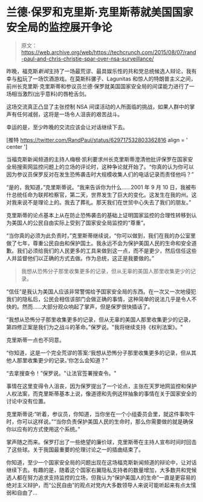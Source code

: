 # 兰德·保罗和克里斯·克里斯蒂就美国国家安全局的监控展开争论

> 原文：<https://web.archive.org/web/https://techcrunch.com/2015/08/07/rand-paul-and-chris-christie-spar-over-nsa-surveillance/>

昨晚，福克斯*新闻*主持了一场最荒谬、最具娱乐性的共和党总统候选人辩论，我有幸与[和](https://web.archive.org/web/20230207060812/https://twitter.com/Lucas_Matney/status/629474253859991552)玩了一场饮酒游戏。在莫斯科骡子、Lagunitas 和惊人的特朗普主义之间，前州长克里斯·克里斯蒂和参议员兰德·保罗就美国国家安全局的间谍能力进行了一场相当激烈(出乎意料)的唇枪舌剑。

这场交流真正凸显了主张控制 NSA 间谍活动的人所面临的挑战，如果人群中的掌声有任何减弱，这将是一场令人沮丧的艰苦战斗。

幸运的是，至少昨晚的交流应该会让对话继续下去。

[推特 https://twitter.com/RandPaul/status/629717532803362816 align = ' center ']

当福克斯新闻频道的主持人梅根·凯利要求州长克里斯蒂澄清他批评保罗在国家安全局搜索网监控问题上的立场的评论时，这种争论就开始了。“你真的认为你可以因为参议员保罗反对在发生恐怖袭击时大规模收集人们的电话记录而责怪他吗？”

“是的，我知道，”克里斯蒂说。“我来告诉你为什么……2001 年 9 月 10 日，我被布什总统任命为联邦检察官，第二天，世界发生了巨大的变化。这发生在我的州。这对我来说不是理论上的。我去了葬礼。那天我们在世贸中心失去了我们的朋友。”

克里斯蒂的论点基本上从在防止恐怖袭击的基础上证明国家监控的合理性转移到认为美国人的公民自由实际上受到了国家安全局监控的“尊重”。

“当你真的必须为此负责时，”克里斯蒂继续说，“你可以做到，我们在我的办公室里做了七年，尊重公民自由和保护国土。我永远不会为保护美国人民的生命和安全道歉。我们必须给我们的人民更多的工具来做到这一点，而不是更少，然后信任这些人并监督他们以正确的方式去做。作为总统，这正是我要做的。”

> 我想从恐怖分子那里收集更多的记录，但从无辜的美国人那里收集更少的记录。

“信任”是我认为美国人应该非常警惕给予国家安全局的东西。在一次又一次地侵犯我们的隐私后，公民会相信该部门会做正确的事情，这种简单的说法几乎是令人不快的。然而……大部分观众响起了掌声，但是保罗很快插话了。

“我想从恐怖分子那里收集更多的记录，但从无辜的美国人那里收集更少的记录，第四修正案是我们为之战斗的革命。”保罗说。"我将继续支持《权利法案》。"

克里斯蒂一点也不同意。

“你知道，这是一个完全荒谬的答案:‘我想从恐怖分子那里收集更多的记录，但从其他人那里收集更少的记录。’你怎么会知道？"

“去拿搜查令！”保罗说。"让法官签署搜查令。"

事情在这里变得令人沮丧，因为保罗提出了一个论点，主张在天罗地网监控和保护人权法案，而克里斯蒂基本上说，像道德和先例这样抽象的事情在关于国家安全的讨论中没有位置。

克里斯蒂说:“听着，参议员，你知道，当你坐在一个小组委员会里，就这件事吹牛时，你可以这样说。”“当你负责保护美国人民的生命时，那么你需要做的就是确保你以应有的方式使用这个系统。”

掌声随之而来。保罗打出了一些绝望的廉价球，克里斯蒂在主持人宣布时间时回击了这些球。关于我国最重要的伦理讨论之一的插曲结束了。

你知道，至少一个国家安全局的问题出现在这场福克斯新闻频道的辩论中，让对话继续下去。有趣的是，随着这个国家右翼隐私支持者的数量增加，大多数共和党候选人都在努力追求支持监控的立场，但我认为“保护美国人的生命”一直是更容易的绝对主义辩护，而“公民自由”的观点对党内大多数领导人来说可能听起来有点太懦弱和自由了…